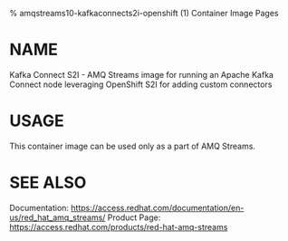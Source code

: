 % amqstreams10-kafkaconnects2i-openshift (1) Container Image Pages

# NAME

Kafka Connect S2I - AMQ Streams image for running an Apache Kafka Connect node leveraging OpenShift S2I for adding custom connectors

# USAGE

This container image can be used only as a part of AMQ Streams.

# SEE ALSO

Documentation: https://access.redhat.com/documentation/en-us/red_hat_amq_streams/
Product Page: https://access.redhat.com/products/red-hat-amq-streams